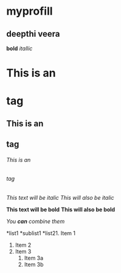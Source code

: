 # myprofill
## deepthi veera

**bold**
*itallic*

# This is an <h1> tag
## This is an <h2> tag
###### This is an <h6> tag
  
*This text will be italic*
_This will also be italic_

**This text will be bold**
__This will also be bold__

_You **can** combine them_


*list1
  *sublist1
*list21. Item 1
1. Item 2
1. Item 3
   1. Item 3a
   1. Item 3b


